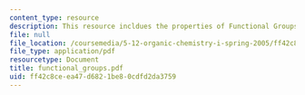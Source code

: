 ```yaml
---
content_type: resource
description: This resource incldues the properties of Functional Groups.
file: null
file_location: /coursemedia/5-12-organic-chemistry-i-spring-2005/ff42c8ceea47d6821be80cdfd2da3759_functional_groups.pdf
file_type: application/pdf
resourcetype: Document
title: functional_groups.pdf
uid: ff42c8ce-ea47-d682-1be8-0cdfd2da3759
---
```

